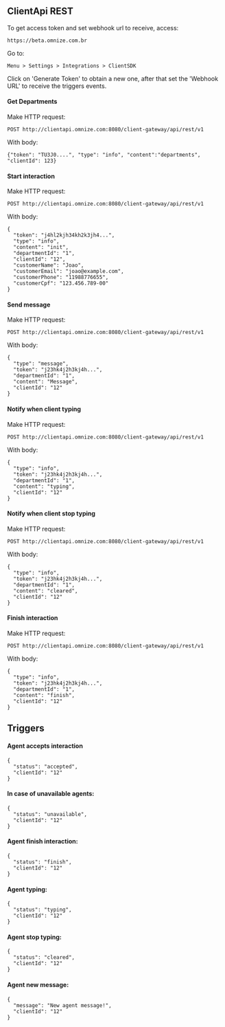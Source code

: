 ## ClientApi REST
To get access token and set webhook url to receive, access:

    https://beta.omnize.com.br

Go to:

    Menu > Settings > Integrations > ClientSDK 
    
Click on 'Generate Token' to obtain a new one, after that set the 'Webhook URL' to receive the triggers events.  

#### Get Departments
Make HTTP request:

    POST http://clientapi.omnize.com:8080/client-gateway/api/rest/v1

With body:

    {"token": "TU3J0....", "type": "info", "content":"departments", "clientId": 123}
   
#### Start interaction
Make HTTP request:

    POST http://clientapi.omnize.com:8080/client-gateway/api/rest/v1

With body:

    {
      "token": "j4hl2kjh34kh2k3jh4...",
      "type": "info",
      "content": "init",
      "departmentId": "1",
      "clientId": "12",
      "customerName": "Joao",
      "customerEmail": "joao@example.com",
      "customerPhone": "11988776655",
      "customerCpf": "123.456.789-00"
    }

#### Send message
Make HTTP request:

    POST http://clientapi.omnize.com:8080/client-gateway/api/rest/v1

With body:

    {
      "type": "message",
      "token": "j23hk4j2h3kj4h...",
      "departmentId": "1",
      "content": "Message",
      "clientId": "12"
    }

#### Notify when client typing      
Make HTTP request:

    POST http://clientapi.omnize.com:8080/client-gateway/api/rest/v1

With body:

    {
      "type": "info",
      "token": "j23hk4j2h3kj4h...",
      "departmentId": "1",
      "content": "typing",
      "clientId": "12"
    }

#### Notify when client stop typing
Make HTTP request:

    POST http://clientapi.omnize.com:8080/client-gateway/api/rest/v1

With body:

    {
      "type": "info",
      "token": "j23hk4j2h3kj4h...",
      "departmentId": "1",
      "content": "cleared",
      "clientId": "12"
    }

#### Finish interaction
Make HTTP request:

    POST http://clientapi.omnize.com:8080/client-gateway/api/rest/v1

With body:

    {
      "type": "info",
      "token": "j23hk4j2h3kj4h...",
      "departmentId": "1",
      "content": "finish",
      "clientId": "12"
    }


## Triggers

#### Agent accepts interaction

    {
      "status": "accepted",
      "clientId": "12"
    }

#### In case of unavailable agents:

    {
      "status": "unavailable",
      "clientId": "12"
    }

####  Agent finish interaction:

    {
      "status": "finish",
      "clientId": "12"
    }

####  Agent typing:

    {
      "status": "typing",
      "clientId": "12"
    }

####  Agent stop typing:

    {
      "status": "cleared",
      "clientId": "12"
    }

#### Agent new message:

    {
      "message": "New agent message!",
      "clientId": "12"
    }
